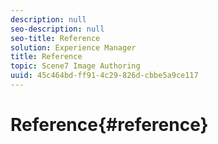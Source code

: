 ```yaml
---
description: null
seo-description: null
seo-title: Reference
solution: Experience Manager
title: Reference
topic: Scene7 Image Authoring
uuid: 45c464bd-ff91-4c29-826d-cbbe5a9ce117
---
```


# Reference{#reference}

